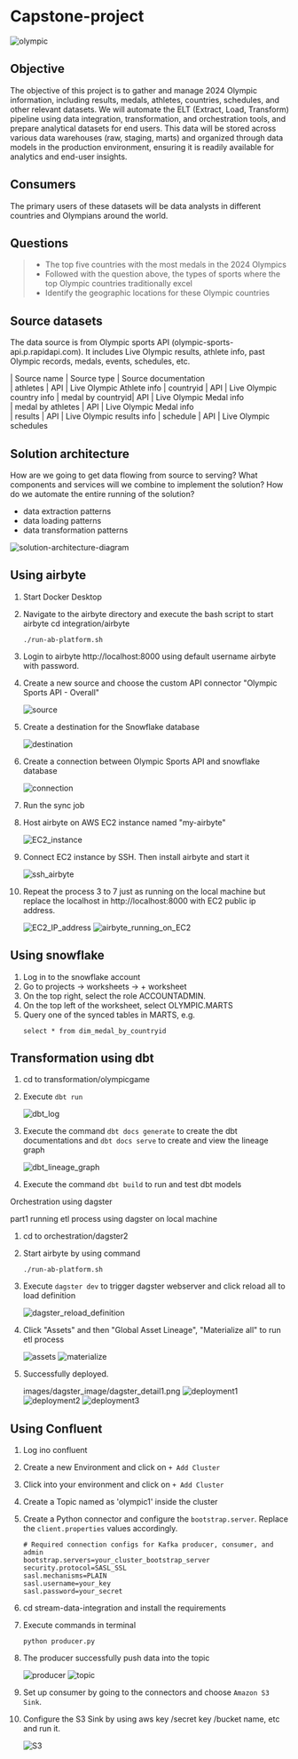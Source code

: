 # Capstone-project

![olympic](images/olympic.png)

## Objective

The objective of this project is to gather and manage 2024 Olympic information, including results, medals, athletes, countries, schedules, and other relevant datasets. We will automate the ELT (Extract, Load, Transform) pipeline using data integration, transformation, and orchestration tools, and prepare analytical datasets for end users. This data will be stored across various data warehouses (raw, staging, marts) and organized through data models in the production environment, ensuring it is readily available for analytics and end-user insights.

## Consumers

The primary users of these datasets will be data analysts in different countries and Olympians around the world.

## Questions

> - The top five countries with the most medals in the 2024 Olympics
> - Followed with the question above, the types of sports where the top Olympic countries traditionally excel
> - Identify the geographic locations for these Olympic countries


## Source datasets

The data source is from Olympic sports API (olympic-sports-api.p.rapidapi.com). 
It includes Live Olympic results, athlete info, past Olympic records, medals, events, schedules, etc.

| Source name       | Source type | Source documentation  
| athletes          |   API       | Live Olympic Athlete info 
| countryid         |   API       | Live Olympic country info 
| medal by countryid|   API       | Live Olympic Medal info   
| medal by athletes |   API       | Live Olympic Medal info   
| results           |   API       | Live Olympic results info 
| schedule          |   API       | Live Olympic schedules    


## Solution architecture

How are we going to get data flowing from source to serving? What components and services will we combine to implement the solution? How do we automate the entire running of the solution?

- data extraction patterns
- data loading patterns
- data transformation patterns

![solution-architecture-diagram](images/solution-architecture-diagram.png)

## Using airbyte

1. Start Docker Desktop
2. Navigate to the airbyte directory and execute the bash script to start airbyte
    cd integration/airbyte
   ```
   ./run-ab-platform.sh
   ```
3. Login to airbyte http://localhost:8000 using default username airbyte with password.
4. Create a new source and choose the custom API connector "Olympic Sports API - Overall"

    ![source](images/airbyte/airbyte_source.png)
5. Create a destination for the Snowflake database

    ![destination](images/airbyte/airbyte_destination.png)
6. Create a connection between Olympic Sports API and snowflake database

    ![connection](images/airbyte/airbyte_connection.png)
7. Run the sync job
8. Host airbyte on AWS EC2 instance named "my-airbyte"

    ![EC2_instance](images/airbyte_ec2_image/ec2_aws_instance.png)
9. Connect EC2 instance by SSH. Then install airbyte and start it

    ![ssh_airbyte](<images/airbyte_ec2_image/airbyte on EC2.png>)
10. Repeat the process 3 to 7 just as running on the local machine but replace the localhost in http://localhost:8000 with EC2 public ip address.

    ![EC2_IP_address](images/airbyte_ec2_image/ec2_aws.png)
    ![airbyte_running_on_EC2](images/airbyte_ec2_image/airbyte_running_in_ecs.png)


## Using snowflake

1. Log in to the snowflake account
2. Go to projects -> worksheets -> + worksheet
3. On the top right, select the role ACCOUNTADMIN.
4. On the top left of the worksheet, select OLYMPIC.MARTS
5. Query one of the synced tables in MARTS, e.g. 
    ```
    select * from dim_medal_by_countryid
    ```


## Transformation using dbt

1. cd to transformation/olympicgame
2. Execute `dbt run`

    ![dbt_log](<images/dbt_image/dbt run.png>)
3. Execute the command `dbt docs generate` to create the dbt documentations and `dbt docs serve` to create and view the lineage graph

    ![dbt_lineage_graph](images/dbt_image/dbt_lineage_graph.png)
4. Execute the command `dbt build` to run and test dbt models

Orchestration using dagster

part1 running etl process using dagster on local machine
1. cd to orchestration/dagster2
2. Start airbyte by using command 
    ```
    ./run-ab-platform.sh 
    ```
3. Execute `dagster dev` to trigger dagster webserver and click reload all to load definition

    ![dagster_reload_definition](images/dagster_image/dagster_reload_definition.png)
4. Click "Assets" and then "Global Asset Lineage", "Materialize all" to run etl process

    ![assets](images/dagster_image/dagster_run1.png)
    ![materialize](images/dagster_image/dagster_run2.png)
5. Successfully deployed.

    images/dagster_image/dagster_detail1.png
    ![deployment1](images/dagster_image/dagster_detail1.png)
    ![deployment2](images/dagster_image/dagster_detail2.png)
    ![deployment3](images/dagster_image/dagster_detail3.png)

## Using Confluent

1. Log ino confluent
2. Create a new Environment and click on `+ Add Cluster`
3. Click into your environment and click on `+ Add Cluster`
4. Create a Topic named as 'olympic1' inside the cluster
5. Create a Python connector and configure the `bootstrap.server`. Replace the `client.properties` values accordingly.
   ```
   # Required connection configs for Kafka producer, consumer, and admin
   bootstrap.servers=your_cluster_bootstrap_server
   security.protocol=SASL_SSL
   sasl.mechanisms=PLAIN
   sasl.username=your_key
   sasl.password=your_secret
   ```
6. cd stream-data-integration and install the requirements
7. Execute commands in terminal
    ```
    python producer.py
    ```
8. The producer successfully push data into the topic

    ![producer](<images/kafka_stream/confluent producer.png>)
    ![topic](<images/kafka_stream/conflunent topic overview.png>)

9. Set up consumer by going to the connectors and choose `Amazon S3 Sink`.
10. Configure the S3 Sink by using aws key /secret key /bucket name, etc and run it. 

    ![S3](<images/kafka_stream/S3Sink consumer.png>)
    






